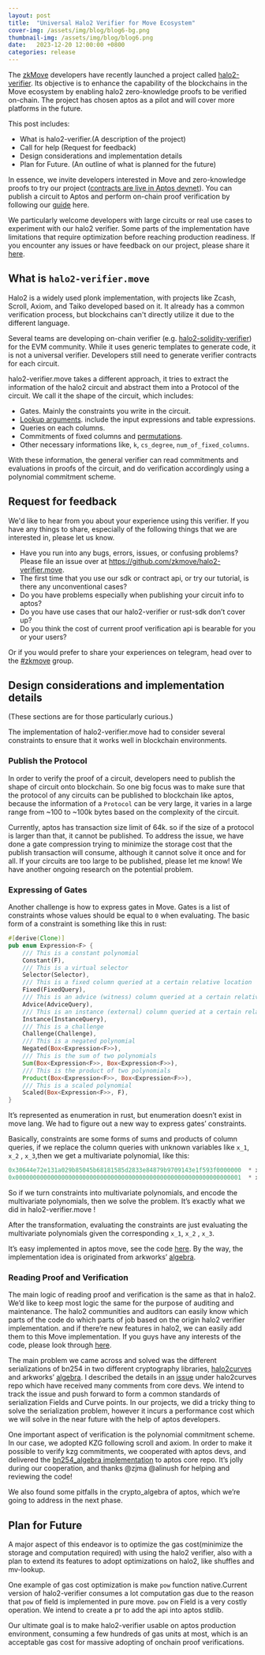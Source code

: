```yaml
---
layout: post
title:  "Universal Halo2 Verifier for Move Ecosystem"
cover-img: /assets/img/blog/blog6-bg.png
thumbnail-img: /assets/img/blog/blog6.png
date:   2023-12-20 12:00:00 +0800
categories: release
---
```



The [zkMove](https://www.zkmove.net/) developers have recently launched a project called [halo2-verifier](https://github.com/zkmove/halo2-verifier.move). Its objective is to enhance the capability of the blockchains in the Move ecosystem by enabling halo2 zero-knowledge proofs to be verified on-chain. The project has chosen aptos as a pilot and will cover more platforms in the future.

This post includes:

- What is halo2-verifier.(A description of the project)
- Call for help (Request for feedback)
- Design considerations and implementation details
- Plan for Future. (An outline of what is planned for the future)

In essence, we invite developers interested in Move and zero-knowledge proofs to try our project ([contracts are live in Aptos devnet](https://explorer.aptoslabs.com/account/0xd46fba4dab96814e4b53601a7ff6859d3ace6defb7c23091dbe28df0eb9f0442/modules/code/verifier_api?network=devnet)). You can publish a circuit to Aptos and perform on-chain proof verification by following our [guide](https://github.com/zkmove/halo2-verifier.move?tab=readme-ov-file#give-it-a-try) here.

We particularly welcome developers with large circuits or real use cases to experiment with our halo2 verifier. Some parts of the implementation have limitations that require optimization before reaching production readiness. If you encounter any issues or have feedback on our project, please share it [here](https://github.com/zkmove/halo2-verifier.move/discussions).

## What is `halo2-verifier.move`

Halo2 is a widely used plonk implementation, with projects like Zcash, Scroll, Axiom, and Taiko developed based on it. It already has a common verification process, but blockchains can't directly utilize it due to the different language.

Several teams are developing on-chain verifier (e.g. [halo2-solidity-verifier](https://github.com/privacy-scaling-explorations/halo2-solidity-verifier)) for the EVM community. While it uses generic templates to generate code, it is not a universal verifier. Developers still need to generate verifier contracts for each circuit.

halo2-verifier.move takes a different approach, it tries to extract the information of the halo2 circuit and abstract them into a Protocol of the circuit. We call it the shape of the circuit, which includes:

- Gates. Mainly the constraints you write in the circuit.
- [Lookup arguments](https://zcash.github.io/halo2/design/proving-system/lookup.html). include the input expressions and table expressions.
- Queries on each columns.
- Commitments of fixed columns and [permutations](https://zcash.github.io/halo2/design/proving-system/permutation.html).
- Other necessary informations like, `k`, `cs_degree`, `num_of_fixed_columns`.

With these information, the general verifier can read commitments and evaluations in proofs of the circuit, and do verification accordingly using a polynomial commitment scheme.

## Request for feedback

We'd like to hear from you about your experience using this verifier.  If you have any things to share, especially of the following things that we are interested in, please let us know.

- Have you run into any bugs, errors, issues, or confusing problems? Please file an issue over at https://github.com/zkmove/halo2-verifier.move.
- The first time that you use our sdk or contract api, or try our tutorial, is there any unconventional cases?
- Do you have problems especially when publishing your circuit info to aptos?
- Do you have use cases that our halo2-verifier or rust-sdk don’t cover up?
- Do you think the cost of current proof verification api is bearable for you or your users?

Or if you would prefer to share your experiences on telegram, head over to the [#zkmove](https://t.me/+21M-767LquZhNWFl) group.

## Design considerations and implementation details

(These sections are for those particularly curious.)

The implementation of halo2-verifier.move had to consider several constraints to ensure that it works well in blockchain environments.

### Publish the Protocol

In order to verify the proof of a circuit, developers need to publish the shape of circuit onto blockchain. So one big focus was to make sure that the protocol of any circuits can be published to blockchain like aptos, because the information of a `Protocol` can be very large, it varies in a large range from   ~100 to ~100k bytes based on the complexity of the circuit.

Currently, aptos has transaction size limit of 64k. so if the size of a protocol is larger than that, it cannot be published. To address the issue, we have done a gate compression trying to minimize the storage cost that the publish transaction will consume, although it cannot solve it once and for all. If your circuits are too large to be published, please let me know! We have another ongoing research on the potential problem.

### Expressing of Gates

Another challenge is how to express gates in Move. Gates is a list of constraints whose values should be equal to `0` when evaluating. The basic form of a constraint is something like this in rust:

```rust
#[derive(Clone)]
pub enum Expression<F> {
    /// This is a constant polynomial
    Constant(F),
    /// This is a virtual selector
    Selector(Selector),
    /// This is a fixed column queried at a certain relative location
    Fixed(FixedQuery),
    /// This is an advice (witness) column queried at a certain relative location
    Advice(AdviceQuery),
    /// This is an instance (external) column queried at a certain relative location
    Instance(InstanceQuery),
    /// This is a challenge
    Challenge(Challenge),
    /// This is a negated polynomial
    Negated(Box<Expression<F>>),
    /// This is the sum of two polynomials
    Sum(Box<Expression<F>>, Box<Expression<F>>),
    /// This is the product of two polynomials
    Product(Box<Expression<F>>, Box<Expression<F>>),
    /// This is a scaled polynomial
    Scaled(Box<Expression<F>>, F),
}
```

It’s represented as enumeration in rust, but enumeration doesn’t exist in move lang. We had to figure out a new way to express gates’ constraints.

Basically, constraints are some forms of sums and products of column queries, if we replace the column queries with unknown variables like `x_1`, `x_2` , `x_3`,then we get a multivariate polynomial, like this:

```rust
0x30644e72e131a029b85045b68181585d2833e84879b9709143e1f593f0000000  * x_2 * x_3 +
0x0000000000000000000000000000000000000000000000000000000000000001  * x_0 * x_1 * x_3
```

So if we turn constraints into multivariate polynomials, and encode the multivariate polynomials, then we solve the problem. It’s exactly what we did in halo2-verifier.move !

After the transformation, evaluating the constraints are just evaluating the multivariate polynomials given the corresponding `x_1`, `x_2` , `x_3`.

It’s easy implemented in aptos move, see the code [here](https://github.com/zkmove/halo2-verifier.move/blob/main/packages/verifier/sources/multivariate_poly.move). By the way, the implementation idea is originated from arkworks’ [algebra](https://github.com/arkworks-rs/algebra/blob/master/poly/src/polynomial/multivariate/sparse.rs).

### Reading Proof and Verification

The main logic of reading proof and verification is the same as that in halo2. We’d like to keep  most logic the same for the purpose of auditing and maintenance. The halo2 communities and auditors can easily know which parts of the code do which parts of job based on the origin halo2 verifier implementation. and if there’re new features in halo2, we can easily add them to this Move implementation. If you guys have any interests of the code, please look through [here](https://github.com/zkmove/halo2-verifier.move/blob/main/packages/verifier/sources/halo2_verifier.move).

The main problem we came across and solved was the different serializations of bn254 in two different cryptography libraries, [halo2curves](https://github.com/privacy-scaling-explorations/halo2curves) and arkworks’ [algebra](https://github.com/arkworks-rs/algebra). I described the details in an [issue](https://github.com/privacy-scaling-explorations/halo2curves/issues/109) under halo2curves repo which have received many comments from core devs. We intend to track the issue and push forward to form a common standards of serialization Fields and Curve points. In our projects, we did a tricky thing to solve the serialization problem, however it incurs a performance cost which we will solve in the near future with the help of aptos developers.

One important aspect of verification is the polynomial commitment scheme. In our case, we adopted KZG following scroll and axiom. In order to make it possible to verify kzg commitments, we cooperated with aptos devs, and delivered the [bn254_algebra implementation](https://github.com/aptos-labs/aptos-core/pull/11142) to aptos core repo. It’s  jolly during our cooperation, and thanks @zjma @alinush for helping and reviewing the code!

We also found some pitfalls in the crypto_algebra of aptos, which we’re going to address in the next phase.

## Plan for Future

A major aspect of this endeavor is to optimize the gas cost(minimize the storage and computation required) with using the halo2 verifier, also with a plan to extend its features to adopt optimizations on halo2, like shuffles and mv-lookup.

One example of gas cost optimization is make `pow` function native.Current version of halo2-verifier consumes a lot computation gas due to the reason that `pow` of field is implemented in pure move. `pow` on Field is a very costly operation. We intend to create a pr to add the api into aptos stdlib.

Our ultimate goal is to make halo2-verifier usable on aptos production environment, consuming a few hundreds of gas units at most, which is an acceptable gas cost for massive adopting  of onchain proof verifications.